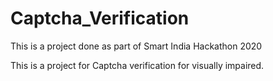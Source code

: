 # Captcha_Verification

This is a project done as part of Smart India Hackathon 2020

This is a project for Captcha verification for visually impaired.
